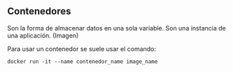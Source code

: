 ## Contenedores
Son la forma de almacenar datos en una sola variable.
Son una instancia de una aplicación. (Imagen)

Para usar un contenedor se suele usar el comando:
```
docker run -it --name contenedor_name image_name
```